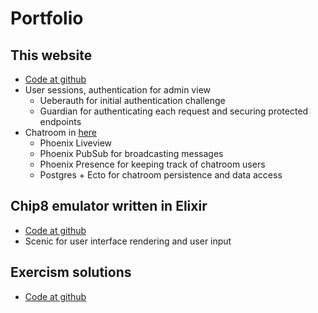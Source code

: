 # Portfolio


## This website

* [Code at github](https://github.com/lauriannala/erlmastery)
* User sessions, authentication for admin view
  * Ueberauth for initial authentication challenge
  * Guardian for authenticating each request and securing protected endpoints
* Chatroom in [here](https://erlmastery.gigalixirapp.com/chat/new)
  * Phoenix Liveview
  * Phoenix PubSub for broadcasting messages
  * Phoenix Presence for keeping track of chatroom users
  * Postgres + Ecto for chatroom persistence and data access

## Chip8 emulator written in Elixir

  * [Code at github](https://github.com/lauriannala/ex_chip8)
  * Scenic for user interface rendering and user input

## Exercism solutions
  * [Code at github](https://github.com/lauriannala/exercism)
